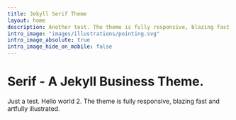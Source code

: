 ```yaml
---
title: Jekyll Serif Theme
layout: home
description: Another test. The theme is fully responsive, blazing fast and artfully illustrated.
intro_image: "images/illustrations/pointing.svg"
intro_image_absolute: true
intro_image_hide_on_mobile: false
---
```


# Serif - A Jekyll Business Theme.

Just a test. Hello world 2. The theme is fully responsive, blazing fast and artfully illustrated.
